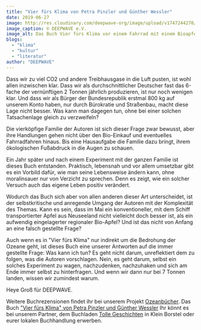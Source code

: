 ```yaml
---
title: "Vier fürs Klima von Petra Pinzler und Günther Wessler"
date: 2019-06-27
image: http://res.cloudinary.com/deepwave-org/image/upload/v1747244270/deepwave.org/Vier_f%C3%BCrs_Klima-300x300.jpg
image_caption: © DEEPWAVE e.V.
image_alt: Das Buch Vier fürs Klima vor einem Fahrrad mit einem Bioapfel und einem konventionellen Apfel
blogs: 
  - "klima"
  - "kultur"
  - "literatur"
author: "DEEPWAVE"
---
```


Dass wir zu viel CO2 und andere Treibhausgase in die Luft pusten, ist wohl allen inzwischen klar. Dass wir als durchschnittlicher Deutscher fast das 6-fache der vernünftigen 2 Tonnen jährlich produzieren, ist nur noch wenigen klar. Und dass wir als Bürger der Bundesrepublik erstmal 800 kg auf unserem Konto haben, nur durch Bürokratie und Straßenbau, macht diese Lage nicht besser. Was kann man dagegen tun, ohne bei einer solchen Tatsachenlage gleich zu verzweifeln?

Die vierköpfige Familie der Autoren ist sich dieser Frage zwar bewusst, aber ihre Handlungen gehen nicht über den Bio-Einkauf und eventuelles Fahrradfahren hinaus. Bis eine Hausaufgabe die Familie dazu bringt, ihrem ökologischen Fußabdruck in die Augen zu schauen.

Ein Jahr später und nach einem Experiment mit der ganzen Familie ist dieses Buch entstanden. Praktisch, lebensnah und vor allem umsetzbar gibt es ein Vorbild dafür, wie man seine Lebensweise ändern kann, ohne moralinsauer nur von Verzicht zu sprechen. Denn es zeigt, wie ein solcher Versuch auch das eigene Leben positiv verändert.

Wodurch das Buch sich aber von allen anderen dieser Art unterscheidet, ist der selbstkritische und anregende Umgang der Autoren mit der Komplexität des Themas. Kann es sein, dass im Mai ein konventioneller, mit dem Schiff transportierter Apfel aus Neuseeland nicht vielleicht doch besser ist, als ein aufwendig eingelagerter regionaler Bio-Apfel? Und ist das nicht von Anfang an eine falsch gestellte Frage?

Auch wenn es in "Vier fürs Klima" nur indirekt um die Bedrohung der Ozeane geht, ist dieses Buch eine unserer Antworten auf die immer gestellte Frage: Was kann ich tun? Es geht nicht darum, unreflektiert dem zu folgen, was die Autoren vorschlagen. Nein, es geht darum, selbst ein solches Experiment zu wagen, nachzudenken, nachzuhaken und sich am Ende immer selbst zu hinterfragen. Und wenn wir dann nur bei 7 Tonnen landen, wissen wir zumindest warum.

Heye Groß für DEEPWAVE.

Weitere Buchrezensionen findet ihr bei unserem Projekt [Ozeanbücher](http://www.deepwave.org/ozeanbuecher/). Das Buch ["Vier fürs Klima" von Petra Pinzler und Günther Wessler](https://www.buecherinkleinborstel.de/shop/item/9783426277324/vier-furs-klima-von-petra-wessel-pinzler-paperback) Ihr könnt es bei unserem Partner, dem Buchladen [Tolle Geschichten](https://www.buecherinkleinborstel.de/) in Klein Borstel oder eurer lokalen Buchhandlung erwerben.
